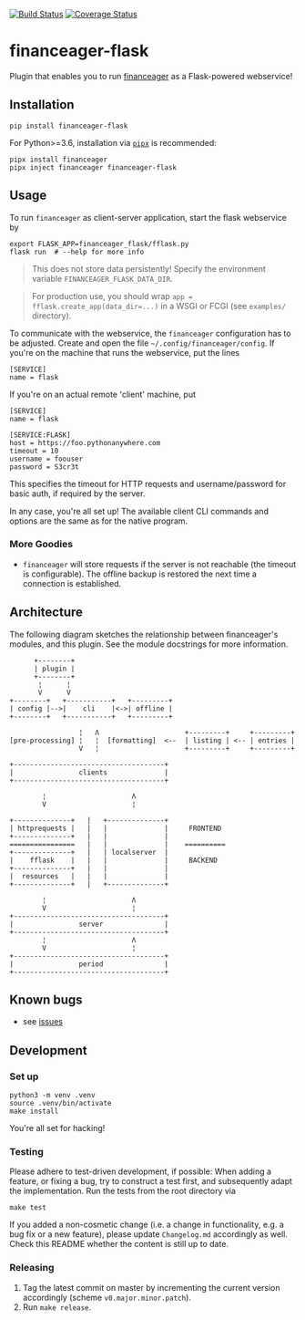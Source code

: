[![Build Status](https://travis-ci.org/pylipp/financeager-flask.svg?branch=master)](https://travis-ci.org/pylipp/financeager-flask)
[![Coverage Status](https://coveralls.io/repos/github/pylipp/financeager-flask/badge.svg?branch=master)](https://coveralls.io/github/pylipp/financeager-flask?branch=master)

# financeager-flask

Plugin that enables you to run [financeager](https://github.com/pylipp/financeager) as a Flask-powered webservice!

## Installation

    pip install financeager-flask

For Python>=3.6, installation via [`pipx`](https://pipxproject.github.io/pipx/)  is recommended:

    pipx install financeager
    pipx inject financeager financeager-flask

## Usage

To run `financeager` as client-server application, start the flask webservice by

    export FLASK_APP=financeager_flask/fflask.py
    flask run  # --help for more info

>   This does not store data persistently! Specify the environment variable `FINANCEAGER_FLASK_DATA_DIR`.

>   For production use, you should wrap `app = fflask.create_app(data_dir=...)` in a WSGI or FCGI (see `examples/` directory).

To communicate with the webservice, the `financeager` configuration has to be adjusted. Create and open the file `~/.config/financeager/config`. If you're on the machine that runs the webservice, put the lines

    [SERVICE]
    name = flask

If you're on an actual remote 'client' machine, put

    [SERVICE]
    name = flask

    [SERVICE:FLASK]
    host = https://foo.pythonanywhere.com
    timeout = 10
    username = foouser
    password = S3cr3t

This specifies the timeout for HTTP requests and username/password for basic auth, if required by the server.

In any case, you're all set up! The available client CLI commands and options are the same as for the native program.

### More Goodies

- `financeager` will store requests if the server is not reachable (the timeout is configurable). The offline backup is restored the next time a connection is established.

## Architecture

The following diagram sketches the relationship between financeager's modules, and this plugin. See the module docstrings for more information.

          +--------+
          | plugin |
          +--------+
           ¦      ¦
           V      V
    +--------+   +-----------+   +---------+
    | config |-->|    cli    |<->| offline |
    +--------+   +-----------+   +---------+

                     ¦   Λ                     +---------+     +---------+
    [pre-processing] ¦   ¦  [formatting]  <--  | listing | <-- | entries |
                     V   ¦                     +---------+     +---------+

    +-------------------------------------+
    |                clients              |
    +-------------------------------------+

            ¦                     Λ
            V                     ¦

    +--------------+   |   +--------------+
    | httprequests |   |   |              |     FRONTEND
    +--------------+   |   |              |
    ================   |   |              |    ==========
    +--------------+   |   | localserver  |
    |    fflask    |   |   |              |     BACKEND
    +--------------+   |   |              |
    |  resources   |   |   |              |
    +--------------+   |   +--------------+

            ¦                     Λ
            V                     ¦
    +-------------------------------------+
    |                server               |
    +-------------------------------------+
            ¦                     Λ
            V                     ¦
    +-------------------------------------+
    |                period               |
    +-------------------------------------+

## Known bugs

- see [issues](https://github.com/pylipp/financeager_flask/labels/bug)

## Development

### Set up

    python3 -m venv .venv
    source .venv/bin/activate
    make install

You're all set for hacking!

### Testing

Please adhere to test-driven development, if possible: When adding a feature, or fixing a bug, try to construct a test first, and subsequently adapt the implementation. Run the tests from the root directory via

    make test

If you added a non-cosmetic change (i.e. a change in functionality, e.g. a bug fix or a new feature), please update `Changelog.md` accordingly as well. Check this README whether the content is still up to date.

### Releasing

1. Tag the latest commit on master by incrementing the current version accordingly (scheme `v0.major.minor.patch`).
1. Run `make release`.
